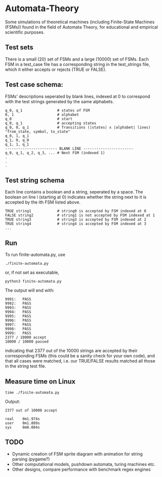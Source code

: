# Automata-Theory
Some simulations of theoretical machines (including Finite-State Machines (FSMs)) found in the field of Automata Theory, for educational and empirical scientific purposes.

## Test sets
There is a small (20) set of FSMs and a large (10000) set of FSMs. Each FSM in a test_case file has a corresponding string in the test_strings file, which it either accepts or rejects (TRUE or FALSE).

## Test case schema:
FSMs' descriptions seperated by blank lines, indexed at 0 to correspond with the test strings generated by the same alphabets.
``` 
q_0, q_1                # states of FSM
0, 1                    # alphabet
q_0                     # start
q_0, q_1                # accepting states 
q_0, 0, q_1             # Transitions (|states| x |alphabet| lines)  "from_state, symbol, to_state"
q_0, 1, q_1				
q_1, 0, q_0
q_1, 1, q_1
------------------------ BLANK LINE -----------------------
q_0, q_1, q_2, q_3, ... # Next FSM (indexed 1)
.
.
.

``` 

## Test string schema
Each line contains a boolean and a string, seperated by a space. The boolean on line i (starting at 0) indicates whether the string next to it is accepted by the ith FSM listed above.
```
TRUE string1            # string0 is accepted by FSM indexed at 0
FALSE string2           # string1 is not accepted by FSM indexed at 1
TRUE string3            # string3 is accepted by FSM indexed at 2
TRUE string4            # string4 is accepted by FSM indexed at 3
...
```

## Run
To run finite-automata.py, use
```
./finite-automata.py
```
or, if not set as executable,
```
python3 finite-automata.py
```
The output will end with:
```
9991:   PASS
9992:   PASS
9993:   PASS
9994:   PASS
9995:   PASS
9996:   PASS
9997:   PASS
9998:   PASS
9999:   PASS
2377 / 10000 accept
10000 / 10000 passed
```
indicating that 2377 out of the 10000 strings are accepted by their corresponding FSMs (this could be a sanity check for your own code), and that all cases were matched, i.e. our TRUE/FALSE results matched all those in the string test file.

## Measure time on Linux
```
time ./finite-automata.py
```
Output:
```
2377 out of 10000 accept

real    0m1.974s
user    0m1.889s
sys     0m0.084s
```

## TODO

- Dynamic creation of FSM sprite diagram with animation for string parsing (pygame?)
- Other computational models, pushdown automata, turing machines etc.
- Other designs, compare performance with benchmark regex engines 
